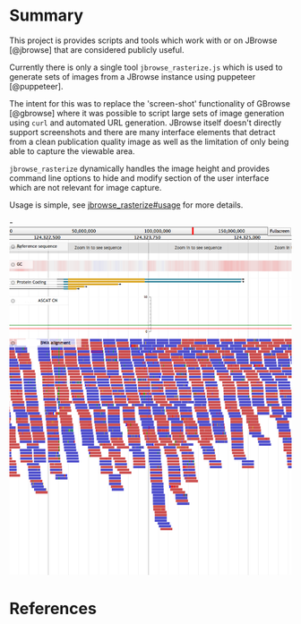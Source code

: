 # Summary

This project is provides scripts and tools which work with or on JBrowse [@jbrowse] that
are considered publicly useful.

Currently there is only a single tool `jbrowse_rasterize.js` which is used to
generate sets of images from a JBrowse instance using puppeteer [@puppeteer].

The intent for this was to replace the 'screen-shot' functionality of GBrowse [@gbrowse]
where it was possible to script large sets of image generation using `curl` and
automated URL generation.  JBrowse itself doesn't directly support screenshots
and there are many interface elements that detract from a clean publication quality
image as well as the limitation of only being able to capture the viewable area.

`jbrowse_rasterize` dynamically handles the image height and provides command line options to hide
and modify section of the user interface which are not relevant for image capture.

Usage is simple, see [jbrowse_rasterize#usage][jbrast-usage] for more details.

-![Example of jbrowse_rasterize output](jb_noNav.png)

# References

<!-- ref-links -->
[jbrast-usage]: https://github.com/cancerit/cgpJBrowseToolkit/blob/master/README.md#usage
